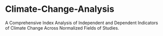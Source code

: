 # Climate-Change-Analysis
A Comprehensive Index Analysis of Independent and Dependent Indicators of Climate Change Across Normalized Fields of Studies.
